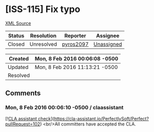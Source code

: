# [ISS-115] Fix typo

[XML Source](../xml/ISS-115.xml)
<p></p>





Status|Resolution|Reporter|Assignee
------|----------|--------|--------
Closed|Unresolved|[pyros2097](pyros2097)|[Unassigned]($-1)





Created|Mon, 8 Feb 2016 00:06:08 -0500
-------|--------------
Updated|Mon, 8 Feb 2016 11:13:21 -0500
Resolved|


## Comments




### Mon, 8 Feb 2016 00:06:10 -0500 / claassistant 

<p><p>[!<a href="https://cla-assistant.io/pull/badge/signed" class="external-link" rel="nofollow">CLA assistant check</a>](<a href="https://cla-assistant.io/PerfectlySoft/Perfect?pullRequest=102" class="external-link" rel="nofollow">https://cla-assistant.io/PerfectlySoft/Perfect?pullRequest=102</a>) &lt;br/&gt;All committers have accepted the CLA.</p></p>


